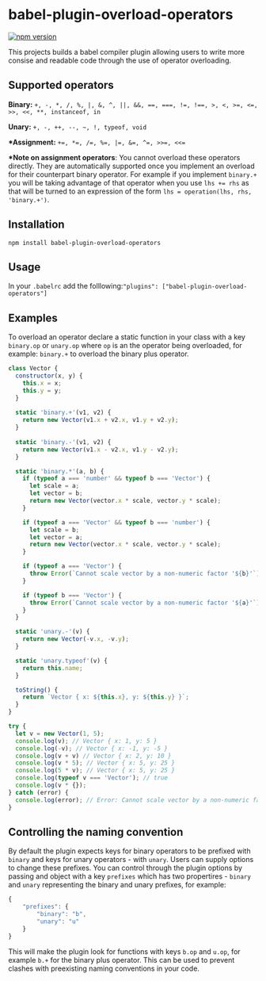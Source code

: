# babel-plugin-overload-operators

[![npm version](https://badge.fury.io/js/babel-plugin-overload-operators.svg)](https://badge.fury.io/js/babel-plugin-overload-operators)

This projects builds a babel compiler plugin allowing users to write more consise and readable code through the use of operator overloading.

## Supported operators

**Binary:**
`+, -, *, /, %, |, &, ^, ||, &&, ==, ===, !=, !==, >, <, >=, <=, >>, <<, **, instanceof, in`

**Unary:**
`+, -, ++, --, ~, !, typeof, void`

**&ast;Assignment:**
`+=, *=, /=, %=, |=, &=, ^=, >>=, <<=`

**&ast;Note on assignment operators**:
You cannot overload these operators directly. They are automatically supported once you implement an overload for their counterpart binary operator. For example if you implement `binary.+` you will be taking advantage of that operator when you use `lhs += rhs` as that will be turned to an expression of the form `lhs = operation(lhs, rhs, 'binary.+')`.

## Installation

`npm install babel-plugin-overload-operators`

## Usage

In your `.babelrc` add the folllowing:`"plugins": ["babel-plugin-overload-operators"]`

## Examples

To overload an operator declare a static function in your class with a key `binary.op` or `unary.op` where `op` is an the operator
being overloaded, for example: `binary.+` to overload the binary plus operator.

```javascript
class Vector {
  constructor(x, y) {
    this.x = x;
    this.y = y;
  }
  
  static 'binary.+'(v1, v2) {
    return new Vector(v1.x + v2.x, v1.y + v2.y);
  }
  
  static 'binary.-'(v1, v2) {
    return new Vector(v1.x - v2.x, v1.y - v2.y);
  }

  static 'binary.*'(a, b) {
    if (typeof a === 'number' && typeof b === 'Vector') {
      let scale = a;
      let vector = b;
      return new Vector(vector.x * scale, vector.y * scale);
    }

    if (typeof a === 'Vector' && typeof b === 'number') {
      let scale = b;
      let vector = a;
      return new Vector(vector.x * scale, vector.y * scale);
    }

    if (typeof a === 'Vector') {
      throw Error(`Cannot scale vector by a non-numeric factor '${b}'`);
    }

    if (typeof b === 'Vector') {
      throw Error(`Cannot scale vector by a non-numeric factor '${a}'`);
    }
  }

  static 'unary.-'(v) {
    return new Vector(-v.x, -v.y);
  }

  static 'unary.typeof'(v) {
    return this.name;
  }

  toString() {
    return `Vector { x: ${this.x}, y: ${this.y} }`;
  }
}

try {
  let v = new Vector(1, 5);
  console.log(v); // Vector { x: 1, y: 5 }
  console.log(-v); // Vector { x: -1, y: -5 }
  console.log(v + v) // Vector { x: 2, y: 10 }
  console.log(v * 5); // Vector { x: 5, y: 25 }
  console.log(5 * v); // Vector { x: 5, y: 25 }
  console.log(typeof v === 'Vector'); // true
  console.log(v * {});
} catch (error) {
  console.log(error); // Error: Cannot scale vector by a non-numeric factor '[object Object]'
}
```

## Controlling the naming convention

By default the plugin expects keys for binary operators to be prefixed with `binary` and keys for unary operators - with `unary`. Users can supply options to change these prefixes. You can control through the plugin options by passing and object with a key `prefixes` which has two propertires - `binary` and `unary` representing the binary and unary prefixes, for example:

```javascript
{
    "prefixes": {
        "binary": "b",
        "unary": "u"
    }
}
```

This will make the plugin look for functions with keys `b.op` and `u.op`, for example `b.+` for the binary plus operator.
This can be used to prevent clashes with preexisting naming conventions in your code.
